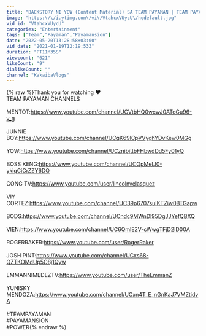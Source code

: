 ```yaml
---
title: "BACKSTORY NI YOW (Content Material) SA TEAM PAYAMAN | TEAM PAYAMAN"
image: "https:\/\/i.ytimg.com\/vi\/VtahcxVUycU\/hqdefault.jpg"
vid_id: "VtahcxVUycU"
categories: "Entertainment"
tags: ["Team","Payaman","Payamansion"]
date: "2022-05-20T13:28:58+03:00"
vid_date: "2021-01-19T12:19:53Z"
duration: "PT11M35S"
viewcount: "621"
likeCount: "9"
dislikeCount: ""
channel: "KakaibaVlogs"
---
```

{% raw %}Thank you for watching ❤<br />TEAM PAYAMAN CHANNELS<br /><br />MENTOT:<a rel="nofollow" target="blank" href="https://www.youtube.com/channel/UCVtbHQ0wcwJ0AToGu96-v_g">https://www.youtube.com/channel/UCVtbHQ0wcwJ0AToGu96-v_g</a><br /><br />JUNNIE BOY:<a rel="nofollow" target="blank" href="https://www.youtube.com/channel/UCqK69ICpVVyghYDvKew0MGg">https://www.youtube.com/channel/UCqK69ICpVVyghYDvKew0MGg</a><br /><br />YOW:<a rel="nofollow" target="blank" href="https://www.youtube.com/channel/UCznibittbFHbwdDd5Fy01yQ">https://www.youtube.com/channel/UCznibittbFHbwdDd5Fy01yQ</a><br /><br />BOSS KENG:<a rel="nofollow" target="blank" href="https://www.youtube.com/channel/UCQpMeIJ0-ykiqCiCrZZY6DQ">https://www.youtube.com/channel/UCQpMeIJ0-ykiqCiCrZZY6DQ</a><br /><br />CONG TV:<a rel="nofollow" target="blank" href="https://www.youtube.com/user/lincolnvelasquez">https://www.youtube.com/user/lincolnvelasquez</a><br /><br />VIY CORTEZ:<a rel="nofollow" target="blank" href="https://www.youtube.com/channel/UC39p6707suIKTZiw0BTGapw">https://www.youtube.com/channel/UC39p6707suIKTZiw0BTGapw</a><br /><br />BODS:<a rel="nofollow" target="blank" href="https://www.youtube.com/channel/UCndc9MWnDl95DgJJYefQBXQ">https://www.youtube.com/channel/UCndc9MWnDl95DgJJYefQBXQ</a><br /><br />VIEN:<a rel="nofollow" target="blank" href="https://www.youtube.com/channel/UC6QmlE2V-cWwgTFjD2ID00A">https://www.youtube.com/channel/UC6QmlE2V-cWwgTFjD2ID00A</a><br /><br />ROGERRAKER:<a rel="nofollow" target="blank" href="https://www.youtube.com/user/RogerRaker">https://www.youtube.com/user/RogerRaker</a><br /><br />JOSH PINT:<a rel="nofollow" target="blank" href="https://www.youtube.com/channel/UCxs68-QZTKOMdUp5O8j1Qyw">https://www.youtube.com/channel/UCxs68-QZTKOMdUp5O8j1Qyw</a><br /><br />EMMANNIMEDEZTV:<a rel="nofollow" target="blank" href="https://www.youtube.com/user/TheEmmanZ">https://www.youtube.com/user/TheEmmanZ</a><br /><br />YUNISKY MENDOZA:<a rel="nofollow" target="blank" href="https://www.youtube.com/channel/UCxn4T_E_nGnKaJ7VMZtidvA">https://www.youtube.com/channel/UCxn4T_E_nGnKaJ7VMZtidvA</a><br /><br />#TEAMPAYAMAN<br />#PAYAMANSION<br />#POWER{% endraw %}
